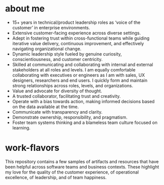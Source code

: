 # about me
* 15+ years in technical/product leadership roles as ‘voice of the customer’ in enterprise environments.
* Extensive customer-facing experience across diverse settings.
* Adept in fostering trust within cross-functional teams while guiding iterative value delivery, continuous improvement, and effectively navigating organizational change.
* Dynamic leadership style fueled by genuine curiosity, conscientiousness, and customer centricity.
* Skilled at communicating and collaborating with internal and external stakeholders at all roles and levels. I am equally comfortable collaborating with executives or engineers as I am with sales, UX designers, researchers and end users. I quickly form and maintain strong relationships across roles, levels, and organizations. 
* Value and advocate for diversity of thought.  
* A trusted collaborator, facilitating trust and creativity. 
* Operate with a bias towards action, making informed decisions based on the data available at the time.
* Communicate with transparency and clarity. 
* Demonstrate ownership, responsibility, and pragmatism.
* Foster team systems thinking and a blameless team culture focused on learning.  





# work-flavors
This repository contains a few samples of artifacts and resources that have been helpful across software teams and business contexts.  These highlight my love for the quality of the customer experience, of operational excellence, of leadership, and of team happiness.
